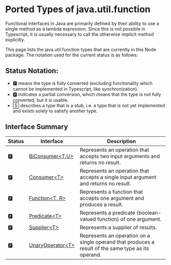 # Ported Types of java.util.function

Functional interfaces in Java are primarily defined by their ability to use a single method as a lambda expression. Since this is not possible in Typescript, it is usually necessary to call the otherwise implicit method explicitly.

This page lists the java.util.function types that are currently in this Node package. The notation used for the current status is as follows:

## Status Notation:
- 🅵 means the type is fully converted (excluding functionality which cannot be implemented in Typescript, like synchronization).
- 🅿 indicates a partial conversion, which means that the type is not fully converted, but it is usable.
- 🅂 describes a type that is a stub, i.e. a type that is not yet implemented and exists solely to satisfy another type.

## Interface Summary

|Status|Interface|Description|
|---|---|---|
|🅵|[BiConsumer\<T,U>](https://docs.oracle.com/en/java/javase/11/docs/api/java.base/java/util/function/BiConsumer.html)|Represents an operation that accepts two input arguments and returns no result.|
|🅵|[Consumer\<T>](https://docs.oracle.com/en/java/javase/11/docs/api/java.base/java/util/function/Consumer.html)|Represents an operation that accepts a single input argument and returns no result.|
|🅵|[Function\<T, R>](https://docs.oracle.com/en/java/javase/11/docs/api/java.base/java/util/function/Function.html)|Represents a function that accepts one argument and produces a result.|
|🅵|[Predicate\<T>](https://docs.oracle.com/en/java/javase/11/docs/api/java.base/java/util/function/Predicate.html)|Represents a predicate (boolean-valued function) of one argument.|
|🅵|[Supplier\<T>](https://docs.oracle.com/en/java/javase/11/docs/api/java.base/java/util/function/Supplier.html)|Represents a supplier of results.|
|🅵|[UnaryOperator\<T>](https://docs.oracle.com/en/java/javase/11/docs/api/java.base/java/util/function/UnaryOperator.html)|Represents an operation on a single operand that produces a result of the same type as its operand.|
